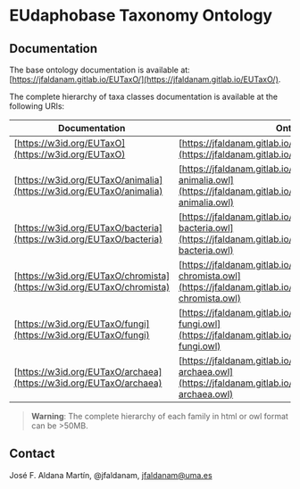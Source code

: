 # EUdaphobase Taxonomy Ontology

## Documentation

The base ontology documentation is available at: [https://jfaldanam.gitlab.io/EUTaxO/](https://jfaldanam.gitlab.io/EUTaxO/).

The complete hierarchy of taxa classes documentation is available at the following URIs:

| Documentation                                   | Ontology                                               |
| ----------------------------------------------- | ------------------------------------------------------ |
| [https://w3id.org/EUTaxO](https://w3id.org/EUTaxO)                           | [https://jfaldanam.gitlab.io/EUTaxO/EUTaxO.owl](https://jfaldanam.gitlab.io/EUTaxO/EUTaxO.owl)                           |
| [https://w3id.org/EUTaxO/animalia](https://w3id.org/EUTaxO/animalia)                           | [https://jfaldanam.gitlab.io/EUTaxO/animalia/EUTaxO-animalia.owl](https://jfaldanam.gitlab.io/EUTaxO/animalia/EUTaxO-animalia.owl)                           |
| [https://w3id.org/EUTaxO/bacteria](https://w3id.org/EUTaxO/bacteria)                           | [https://jfaldanam.gitlab.io/EUTaxO/bacteria/EUTaxO-bacteria.owl](https://jfaldanam.gitlab.io/EUTaxO/bacteria/EUTaxO-bacteria.owl)                           |
| [https://w3id.org/EUTaxO/chromista](https://w3id.org/EUTaxO/chromista)                           | [https://jfaldanam.gitlab.io/EUTaxO/chromista/EUTaxO-chromista.owl](https://jfaldanam.gitlab.io/EUTaxO/chromista/EUTaxO-chromista.owl)                           |
| [https://w3id.org/EUTaxO/fungi](https://w3id.org/EUTaxO/fungi)                           | [https://jfaldanam.gitlab.io/EUTaxO/fungi/EUTaxO-fungi.owl](https://jfaldanam.gitlab.io/EUTaxO/fungi/EUTaxO-fungi.owl)                           |
| [https://w3id.org/EUTaxO/archaea](https://w3id.org/EUTaxO/archaea)                           | [https://jfaldanam.gitlab.io/EUTaxO/archaea/EUTaxO-archaea.owl](https://jfaldanam.gitlab.io/EUTaxO/archaea/EUTaxO-archaea.owl)                           |

> **Warning**: The complete hierarchy of each family in html or owl format can be >50MB.

## Contact
José F. Aldana Martín, @jfaldanam, <jfaldanam@uma.es>
